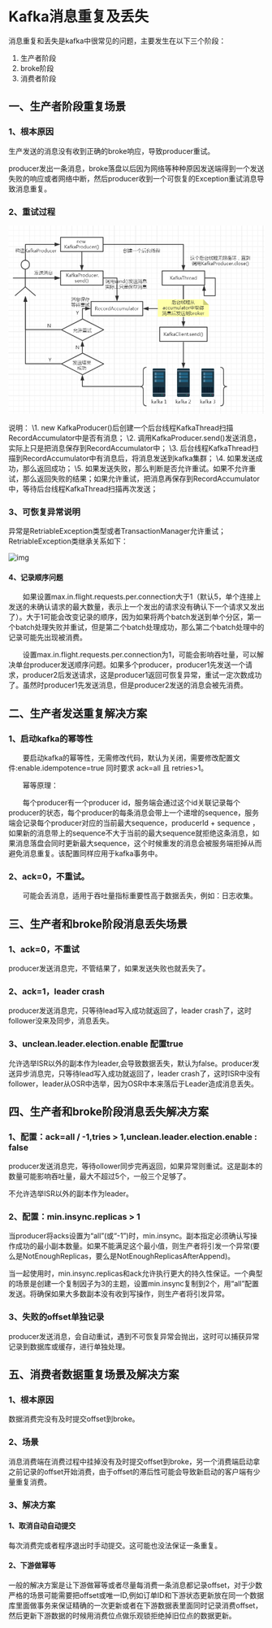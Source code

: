 # Kafka消息重复及丢失

消息重复和丢失是kafka中很常见的问题，主要发生在以下三个阶段：

1. 生产者阶段
2. broke阶段
3. 消费者阶段

## 一、生产者阶段重复场景



### 1、根本原因

生产发送的消息没有收到正确的broke响应，导致producer重试。

producer发出一条消息，broke落盘以后因为网络等种种原因发送端得到一个发送失败的响应或者网络中断，然后producer收到一个可恢复的Exception重试消息导致消息重复。 



### 2、重试过程

![kafka消息重试过程](../assets/kafka消息重试过程.png)

说明：
\1. new KafkaProducer()后创建一个后台线程KafkaThread扫描RecordAccumulator中是否有消息；
\2. 调用KafkaProducer.send()发送消息，实际上只是把消息保存到RecordAccumulator中；
\3. 后台线程KafkaThread扫描到RecordAccumulator中有消息后，将消息发送到kafka集群；
\4. 如果发送成功，那么返回成功；
\5. 如果发送失败，那么判断是否允许重试。如果不允许重试，那么返回失败的结果；如果允许重试，把消息再保存到RecordAccumulator中，等待后台线程KafkaThread扫描再次发送；



### 3、可恢复异常说明

异常是RetriableException类型或者TransactionManager允许重试；RetriableException类继承关系如下：

![img](https://img2018.cnblogs.com/blog/843808/201812/843808-20181215212646691-367856650.png)

#### 4、记录顺序问题

　　如果设置max.in.flight.requests.per.connection大于1（默认5，单个连接上发送的未确认请求的最大数量，表示上一个发出的请求没有确认下一个请求又发出了）。大于1可能会改变记录的顺序，因为如果将两个batch发送到单个分区，第一个batch处理失败并重试，但是第二个batch处理成功，那么第二个batch处理中的记录可能先出现被消费。

　　设置max.in.flight.requests.per.connection为1，可能会影响吞吐量，可以解决单台producer发送顺序问题。如果多个producer，producer1先发送一个请求，producer2后发送请求，这是producer1返回可恢复异常，重试一定次数成功了。虽然时producer1先发送消息，但是producer2发送的消息会被先消费。

## 二、生产者发送重复解决方案



### 1、启动kafka的幂等性

　　要启动kafka的幂等性，无需修改代码，默认为关闭，需要修改配置文件:enable.idempotence=true 同时要求 ack=all 且 retries>1。

　　幂等原理：

　　每个producer有一个producer id，服务端会通过这个id关联记录每个producer的状态，每个producer的每条消息会带上一个递增的sequence，服务端会记录每个producer对应的当前最大sequence，producerId + sequence ，如果新的消息带上的sequence不大于当前的最大sequence就拒绝这条消息，如果消息落盘会同时更新最大sequence，这个时候重发的消息会被服务端拒掉从而避免消息重复。该配置同样应用于kafka事务中。



### 2、ack=0，不重试。

　　可能会丢消息，适用于吞吐量指标重要性高于数据丢失，例如：日志收集。

## 三、生产者和broke阶段消息丢失场景



### 1、ack=0，不重试

producer发送消息完，不管结果了，如果发送失败也就丢失了。



### 2、ack=1，leader crash

producer发送消息完，只等待lead写入成功就返回了，leader crash了，这时follower没来及同步，消息丢失。



### 3、unclean.leader.election.enable 配置true

允许选举ISR以外的副本作为leader,会导致数据丢失，默认为false。producer发送异步消息完，只等待lead写入成功就返回了，leader crash了，这时ISR中没有follower，leader从OSR中选举，因为OSR中本来落后于Leader造成消息丢失。

## 四、生产者和broke阶段消息丢失解决方案



### 1、配置：ack=all / -1,tries > 1,unclean.leader.election.enable : false

producer发送消息完，等待ollower同步完再返回，如果异常则重试。这是副本的数量可能影响吞吐量，最大不超过5个，一般三个足够了。

不允许选举ISR以外的副本作为leader。



### 2、配置：min.insync.replicas > 1

当producer将acks设置为“all”(或“-1”)时，min.insync。副本指定必须确认写操作成功的最小副本数量。如果不能满足这个最小值，则生产者将引发一个异常(要么是NotEnoughReplicas，要么是NotEnoughReplicasAfterAppend)。

当一起使用时，min.insync.replicas和ack允许执行更大的持久性保证。一个典型的场景是创建一个复制因子为3的主题，设置min.insync复制到2个，用“all”配置发送。将确保如果大多数副本没有收到写操作，则生产者将引发异常。



### 3、失败的offset单独记录

producer发送消息，会自动重试，遇到不可恢复异常会抛出，这时可以捕获异常记录到数据库或缓存，进行单独处理。

## 五、消费者数据重复场景及解决方案



### 1、根本原因

数据消费完没有及时提交offset到broke。



### 2、场景

消息消费端在消费过程中挂掉没有及时提交offset到broke，另一个消费端启动拿之前记录的offset开始消费，由于offset的滞后性可能会导致新启动的客户端有少量重复消费。



### 3、解决方案

#### 1、取消自动自动提交

每次消费完或者程序退出时手动提交。这可能也没法保证一条重复。

#### 2、下游做幂等

一般的解决方案是让下游做幂等或者尽量每消费一条消息都记录offset，对于少数严格的场景可能需要把offset或唯一ID,例如订单ID和下游状态更新放在同一个数据库里面做事务来保证精确的一次更新或者在下游数据表里面同时记录消费offset，然后更新下游数据的时候用消费位点做乐观锁拒绝掉旧位点的数据更新。